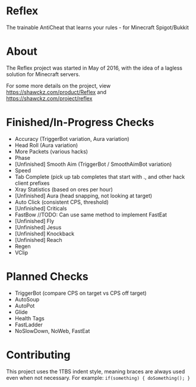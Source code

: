 # Reflex
The trainable AntiCheat that learns your rules - for Minecraft Spigot/Bukkit

# About

The Reflex project was started in May of 2016, with the idea of a lagless solution for Minecraft servers.

For some more details on the project, view https://shawckz.com/product/Reflex and https://shawckz.com/project/reflex


# Finished/In-Progress Checks

- Accuracy (TriggerBot variation, Aura variation)
- Head Roll (Aura variation)
- More Packets (various hacks)
- Phase
- [Unfinished] Smooth Aim (TriggerBot / SmoothAimBot variation)
- Speed
- Tab Complete (pick up tab completes that start with .<command>, and other hack client prefixes
- Xray Statistics (based on ores per hour)
- [Unfinished] Aura (head snapping, not looking at target)
- Auto Click (consistent CPS, threshold)
- [Unfinished] Criticals
- FastBow //TODO: Can use same method to implement FastEat
- [Unfinished] Fly
- [Unfinished] Jesus
- [Unfinished] Knockback
- [Unfinished] Reach
- Regen
- VClip

# Planned Checks

- TriggerBot (compare CPS on target vs CPS off target)
- AutoSoup
- AutoPot
- Glide
- Health Tags
- FastLadder
- NoSlowDown, NoWeb, FastEat

# Contributing

This project uses the 1TBS indent style, meaning braces are always used even when not necessary.
For example:
`
if(something) {
doSomething();
}
`

